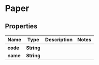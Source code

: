 
# Paper

## Properties
Name | Type | Description | Notes
------------ | ------------- | ------------- | -------------
**code** | **String** |  | 
**name** | **String** |  | 



